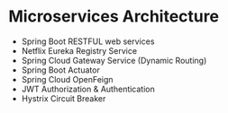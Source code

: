 # Microservices Architecture

- Spring Boot RESTFUL web services
- Netflix Eureka Registry Service
- Spring Cloud Gateway Service (Dynamic Routing)
- Spring Boot Actuator
- Spring Cloud OpenFeign
- JWT Authorization & Authentication
- Hystrix Circuit Breaker 
